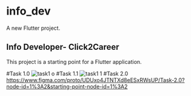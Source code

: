 # info_dev

A new Flutter project.

## Info Developer- Click2Career

This project is a starting point for a Flutter application.

#Task 1.0
![task1 o](https://user-images.githubusercontent.com/48079501/193443411-e71a8a72-2dfc-4434-b25a-5dcdffef3302.jpg)
#Task 1.1
![task1 1](https://user-images.githubusercontent.com/48079501/193443295-8510779c-a0e3-4017-85da-074e69037a29.jpg)
#Task 2.0
https://www.figma.com/proto/UDUxo4JTNTXd8eESxRWsUP/Task-2.0?node-id=1%3A2&starting-point-node-id=1%3A2

